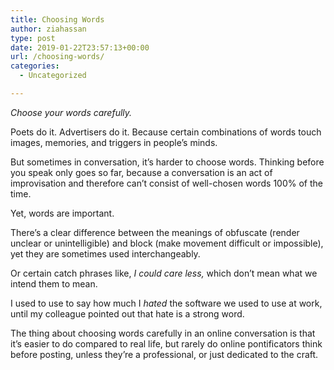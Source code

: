 ```yaml
---
title: Choosing Words
author: ziahassan
type: post
date: 2019-01-22T23:57:13+00:00
url: /choosing-words/
categories:
  - Uncategorized

---
```

_Choose your words carefully._

Poets do it. Advertisers do it. Because certain combinations of words touch images, memories, and triggers in people’s minds.

But sometimes in conversation, it’s harder to choose words. Thinking before you speak only goes so far, because a conversation is an act of improvisation and therefore can’t consist of well-chosen words 100% of the time.

Yet, words are important.

There’s a clear difference between the meanings of obfuscate (render unclear or unintelligible) and block (make movement difficult or impossible), yet they are sometimes used interchangeably. 

Or certain catch phrases like, _I could care less,_ which don’t mean what we intend them to mean.

I used to use to say how much I _hated_ the software we used to use at work, until my colleague pointed out that hate is a strong word.

The thing about choosing words carefully in an online conversation is that it’s easier to do compared to real life, but rarely do online pontificators think before posting, unless they’re a professional, or just dedicated to the craft.